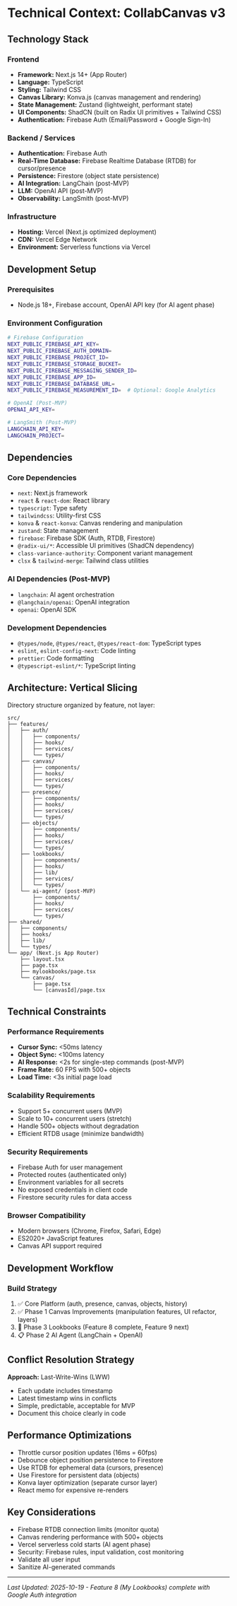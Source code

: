 # Technical Context: CollabCanvas v3

## Technology Stack

### Frontend
- **Framework:** Next.js 14+ (App Router)
- **Language:** TypeScript
- **Styling:** Tailwind CSS
- **Canvas Library:** Konva.js (canvas management and rendering)
- **State Management:** Zustand (lightweight, performant state)
- **UI Components:** ShadCN (built on Radix UI primitives + Tailwind CSS)
- **Authentication:** Firebase Auth (Email/Password + Google Sign-In)

### Backend / Services
- **Authentication:** Firebase Auth
- **Real-Time Database:** Firebase Realtime Database (RTDB) for cursor/presence
- **Persistence:** Firestore (object state persistence)
- **AI Integration:** LangChain (post-MVP)
- **LLM:** OpenAI API (post-MVP)
- **Observability:** LangSmith (post-MVP)

### Infrastructure
- **Hosting:** Vercel (Next.js optimized deployment)
- **CDN:** Vercel Edge Network
- **Environment:** Serverless functions via Vercel

## Development Setup

### Prerequisites
- Node.js 18+, Firebase account, OpenAI API key (for AI agent phase)

### Environment Configuration
```bash
# Firebase Configuration
NEXT_PUBLIC_FIREBASE_API_KEY=
NEXT_PUBLIC_FIREBASE_AUTH_DOMAIN=
NEXT_PUBLIC_FIREBASE_PROJECT_ID=
NEXT_PUBLIC_FIREBASE_STORAGE_BUCKET=
NEXT_PUBLIC_FIREBASE_MESSAGING_SENDER_ID=
NEXT_PUBLIC_FIREBASE_APP_ID=
NEXT_PUBLIC_FIREBASE_DATABASE_URL=
NEXT_PUBLIC_FIREBASE_MEASUREMENT_ID=  # Optional: Google Analytics

# OpenAI (Post-MVP)
OPENAI_API_KEY=

# LangSmith (Post-MVP)
LANGCHAIN_API_KEY=
LANGCHAIN_PROJECT=
```

## Dependencies

### Core Dependencies
- `next`: Next.js framework
- `react` & `react-dom`: React library
- `typescript`: Type safety
- `tailwindcss`: Utility-first CSS
- `konva` & `react-konva`: Canvas rendering and manipulation
- `zustand`: State management
- `firebase`: Firebase SDK (Auth, RTDB, Firestore)
- `@radix-ui/*`: Accessible UI primitives (ShadCN dependency)
- `class-variance-authority`: Component variant management
- `clsx` & `tailwind-merge`: Tailwind class utilities

### AI Dependencies (Post-MVP)
- `langchain`: AI agent orchestration
- `@langchain/openai`: OpenAI integration
- `openai`: OpenAI SDK

### Development Dependencies
- `@types/node`, `@types/react`, `@types/react-dom`: TypeScript types
- `eslint`, `eslint-config-next`: Code linting
- `prettier`: Code formatting
- `@typescript-eslint/*`: TypeScript linting

## Architecture: Vertical Slicing

Directory structure organized by feature, not layer:

```
src/
├── features/
│   ├── auth/
│   │   ├── components/
│   │   ├── hooks/
│   │   ├── services/
│   │   └── types/
│   ├── canvas/
│   │   ├── components/
│   │   ├── hooks/
│   │   ├── services/
│   │   └── types/
│   ├── presence/
│   │   ├── components/
│   │   ├── hooks/
│   │   ├── services/
│   │   └── types/
│   ├── objects/
│   │   ├── components/
│   │   ├── hooks/
│   │   ├── services/
│   │   └── types/
│   ├── lookbooks/
│   │   ├── components/
│   │   ├── hooks/
│   │   ├── lib/
│   │   ├── services/
│   │   └── types/
│   └── ai-agent/ (post-MVP)
│       ├── components/
│       ├── hooks/
│       ├── services/
│       └── types/
├── shared/
│   ├── components/
│   ├── hooks/
│   ├── lib/
│   └── types/
└── app/ (Next.js App Router)
    ├── layout.tsx
    ├── page.tsx
    ├── mylookbooks/page.tsx
    └── canvas/
        ├── page.tsx
        └── [canvasId]/page.tsx
```

## Technical Constraints

### Performance Requirements
- **Cursor Sync:** <50ms latency
- **Object Sync:** <100ms latency
- **AI Response:** <2s for single-step commands (post-MVP)
- **Frame Rate:** 60 FPS with 500+ objects
- **Load Time:** <3s initial page load

### Scalability Requirements
- Support 5+ concurrent users (MVP)
- Scale to 10+ concurrent users (stretch)
- Handle 500+ objects without degradation
- Efficient RTDB usage (minimize bandwidth)

### Security Requirements
- Firebase Auth for user management
- Protected routes (authenticated only)
- Environment variables for all secrets
- No exposed credentials in client code
- Firestore security rules for data access

### Browser Compatibility
- Modern browsers (Chrome, Firefox, Safari, Edge)
- ES2020+ JavaScript features
- Canvas API support required

## Development Workflow

### Build Strategy
1. ✅ Core Platform (auth, presence, canvas, objects, history)
2. ✅ Phase 1 Canvas Improvements (manipulation features, UI refactor, layers)
3. 🔄 Phase 3 Lookbooks (Feature 8 complete, Feature 9 next)
4. 📋 Phase 2 AI Agent (LangChain + OpenAI)

## Conflict Resolution Strategy
**Approach:** Last-Write-Wins (LWW)
- Each update includes timestamp
- Latest timestamp wins in conflicts
- Simple, predictable, acceptable for MVP
- Document this choice clearly in code

## Performance Optimizations
- Throttle cursor position updates (16ms = 60fps)
- Debounce object position persistence to Firestore
- Use RTDB for ephemeral data (cursors, presence)
- Use Firestore for persistent data (objects)
- Konva layer optimization (separate cursor layer)
- React memo for expensive re-renders

## Key Considerations
- Firebase RTDB connection limits (monitor quota)
- Canvas rendering performance with 500+ objects
- Vercel serverless cold starts (AI agent phase)
- Security: Firebase rules, input validation, cost monitoring
- Validate all user input
- Sanitize AI-generated commands

---
*Last Updated: 2025-10-19 - Feature 8 (My Lookbooks) complete with Google Auth integration*

